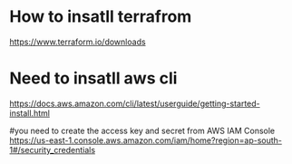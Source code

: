 # How to insatll terrafrom 
https://www.terraform.io/downloads

# Need to insatll aws cli 
https://docs.aws.amazon.com/cli/latest/userguide/getting-started-install.html


#you need to create the access key and secret from AWS IAM Console
https://us-east-1.console.aws.amazon.com/iam/home?region=ap-south-1#/security_credentials

